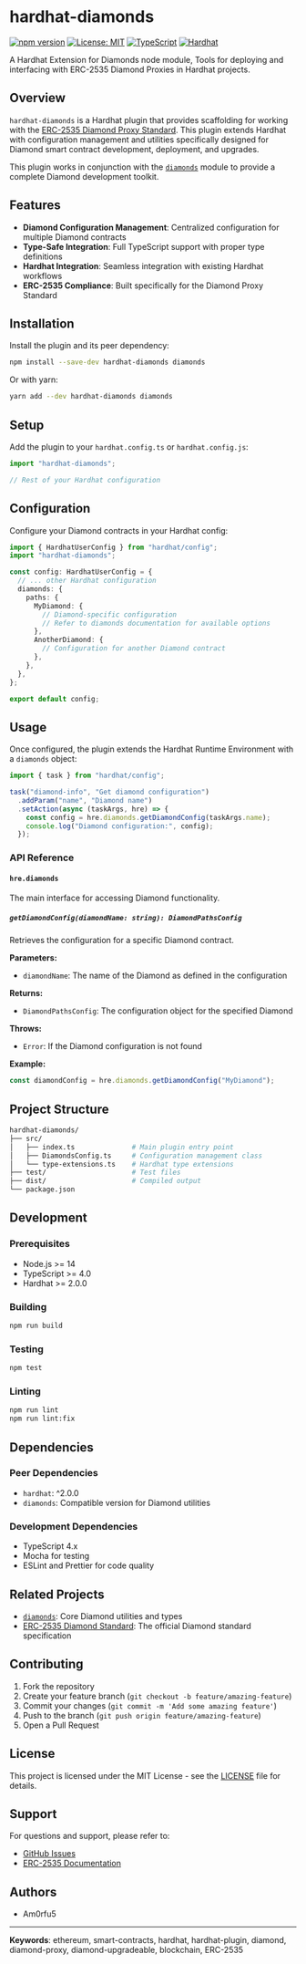 # hardhat-diamonds

[![npm version](https://badge.fury.io/js/hardhat-diamonds.svg)](https://badge.fury.io/js/hardhat-diamonds)
[![License: MIT](https://img.shields.io/badge/License-MIT-yellow.svg)](https://opensource.org/licenses/MIT)
[![TypeScript](https://img.shields.io/badge/%3C%2F%3E-TypeScript-%230074c1.svg)](http://www.typescriptlang.org/)
[![Hardhat](https://img.shields.io/badge/Built%20for-Hardhat-f39c12.svg)](https://hardhat.org/)

A Hardhat Extension for Diamonds node module, Tools for deploying and interfacing with ERC-2535 Diamond Proxies in Hardhat projects.

## Overview

`hardhat-diamonds` is a Hardhat plugin that provides scaffolding for working with the [ERC-2535 Diamond Proxy Standard](https://eips.ethereum.org/EIPS/eip-2535). This plugin extends Hardhat with configuration management and utilities specifically designed for Diamond smart contract development, deployment, and upgrades.

This plugin works in conjunction with the [`diamonds`](https://github.com/GeniusVentures/diamonds) module to provide a complete Diamond development toolkit.

## Features

- **Diamond Configuration Management**: Centralized configuration for multiple Diamond contracts
- **Type-Safe Integration**: Full TypeScript support with proper type definitions
- **Hardhat Integration**: Seamless integration with existing Hardhat workflows
- **ERC-2535 Compliance**: Built specifically for the Diamond Proxy Standard

## Installation

Install the plugin and its peer dependency:

```bash
npm install --save-dev hardhat-diamonds diamonds
```

Or with yarn:

```bash
yarn add --dev hardhat-diamonds diamonds
```

## Setup

Add the plugin to your `hardhat.config.ts` or `hardhat.config.js`:

```typescript
import "hardhat-diamonds";

// Rest of your Hardhat configuration
```

## Configuration

Configure your Diamond contracts in your Hardhat config:

```typescript
import { HardhatUserConfig } from "hardhat/config";
import "hardhat-diamonds";

const config: HardhatUserConfig = {
  // ... other Hardhat configuration
  diamonds: {
    paths: {
      MyDiamond: {
        // Diamond-specific configuration
        // Refer to diamonds documentation for available options
      },
      AnotherDiamond: {
        // Configuration for another Diamond contract
      },
    },
  },
};

export default config;
```

## Usage

Once configured, the plugin extends the Hardhat Runtime Environment with a `diamonds` object:

```typescript
import { task } from "hardhat/config";

task("diamond-info", "Get diamond configuration")
  .addParam("name", "Diamond name")
  .setAction(async (taskArgs, hre) => {
    const config = hre.diamonds.getDiamondConfig(taskArgs.name);
    console.log("Diamond configuration:", config);
  });
```

### API Reference

#### `hre.diamonds`

The main interface for accessing Diamond functionality.

##### `getDiamondConfig(diamondName: string): DiamondPathsConfig`

Retrieves the configuration for a specific Diamond contract.

**Parameters:**

- `diamondName`: The name of the Diamond as defined in the configuration

**Returns:**

- `DiamondPathsConfig`: The configuration object for the specified Diamond

**Throws:**

- `Error`: If the Diamond configuration is not found

**Example:**

```typescript
const diamondConfig = hre.diamonds.getDiamondConfig("MyDiamond");
```

## Project Structure

```bash
hardhat-diamonds/
├── src/
│   ├── index.ts              # Main plugin entry point
│   ├── DiamondsConfig.ts     # Configuration management class
│   └── type-extensions.ts    # Hardhat type extensions
├── test/                     # Test files
├── dist/                     # Compiled output
└── package.json
```

## Development

### Prerequisites

- Node.js >= 14
- TypeScript >= 4.0
- Hardhat >= 2.0.0

### Building

```bash
npm run build
```

### Testing

```bash
npm test
```

### Linting

```bash
npm run lint
npm run lint:fix
```

## Dependencies

### Peer Dependencies

- `hardhat`: ^2.0.0
- `diamonds`: Compatible version for Diamond utilities

### Development Dependencies

- TypeScript 4.x
- Mocha for testing
- ESLint and Prettier for code quality

## Related Projects

- [`diamonds`](https://github.com/GeniusVentures/diamonds): Core Diamond utilities and types
- [ERC-2535 Diamond Standard](https://eips.ethereum.org/EIPS/eip-2535): The official Diamond standard specification

## Contributing

1. Fork the repository
2. Create your feature branch (`git checkout -b feature/amazing-feature`)
3. Commit your changes (`git commit -m 'Add some amazing feature'`)
4. Push to the branch (`git push origin feature/amazing-feature`)
5. Open a Pull Request

## License

This project is licensed under the MIT License - see the [LICENSE](LICENSE) file for details.

## Support

For questions and support, please refer to:

- [GitHub Issues](https://github.com/GeniusVentures/hardhat-diamonds/issues)
- [ERC-2535 Documentation](https://eips.ethereum.org/EIPS/eip-2535)

## Authors

- Am0rfu5

---

**Keywords**: ethereum, smart-contracts, hardhat, hardhat-plugin, diamond, diamond-proxy, diamond-upgradeable, blockchain, ERC-2535
